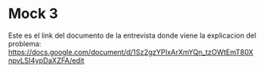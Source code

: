 # Mock 3
Este es el link del documento de la entrevista donde viene la explicacion del problema: https://docs.google.com/document/d/1Sz2gzYPlxArXmYQn_tzOWtEmT80XnpvLSI4ypDaXZFA/edit
